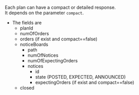 Each plan can have a compact or detailed response.<br/>
It depends on the parameter ``compact``.<br/>
* The fields are
    * planId
    * numOfOrders
    * orders (if exist and compact==false)
    * noticeBoards
        * path
        * numOfNotices
        * numOfExpectingOrders
        * notices
            * id
            * state (POSTED, EXPECTED, ANNOUNCED)
            * expectingOrders (if exist and compact==false)
    * closed
